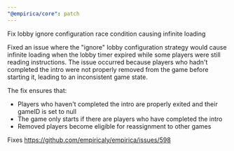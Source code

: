 ```yaml
---
"@empirica/core": patch
---
```


Fix lobby ignore configuration race condition causing infinite loading

Fixed an issue where the "ignore" lobby configuration strategy would cause infinite loading when the lobby timer expired while some players were still reading instructions. The issue occurred because players who hadn't completed the intro were not properly removed from the game before starting it, leading to an inconsistent game state.

The fix ensures that:
- Players who haven't completed the intro are properly exited and their gameID is set to null
- The game only starts if there are players who have completed the intro
- Removed players become eligible for reassignment to other games

Fixes https://github.com/empiricaly/empirica/issues/598 